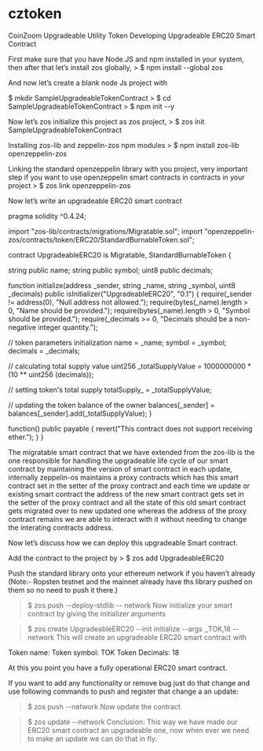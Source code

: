 # cztoken
CoinZoom Upgradeable Utility Token
Developing Upgradeable ERC20 Smart Contract

First make sure that you have Node.JS and npm installed in your system, then after that let’s install zos globally, > $ npm install --global zos

And now let’s create a blank node Js project with

$ mkdir SampleUpgradeableTokenContract > $ cd SampleUpgradeableTokenContract > $ npm init --y

Now let’s zos initialize this project as zos project, > $ zos init SampleUpgradeableTokenContract

Installing zos-lib and zeppelin-zos npm modules > $ npm install zos-lib openzeppelin-zos

Linking the standard openzeppelin library with you project, very important step if you want to use openzeppelin smart contracts in contracts in your project > $ zos link openzeppelin-zos

Now let’s write an upgradeable ERC20 smart contract

pragma solidity ^0.4.24;

import "zos-lib/contracts/migrations/Migratable.sol"; import "openzeppelin-zos/contracts/token/ERC20/StandardBurnableToken.sol";

contract UpgradeableERC20 is Migratable, StandardBurnableToken {

string public name; string public symbol; uint8 public decimals;

function initialize(address _sender, string _name, string _symbol, uint8 _decimals) public isInitializer("UpgradeableERC20", "0.1") { require(_sender != address(0), "Null address not allowed."); require(bytes(_name).length > 0, "Name should be provided."); require(bytes(_name).length > 0, "Symbol should be provided."); require(_decimals >= 0, "Decimals should be a non-negative integer quantity.");

   // token parameters initialization
   name = _name;
   symbol = _symbol;
   decimals = _decimals;

   // calculating total supply value
   uint256 _totalSupplyValue = 1000000000 * (10 ** uint256 (decimals));
  
   // setting token's total supply
   totalSupply_ = _totalSupplyValue;

   // updating the token balance of the owner
   balances[_sender] = balances[_sender].add(_totalSupplyValue);
}

function() public payable { revert("This contract does not support receiving ether."); } }

The migratable smart contract that we have extended from the zos-lib is the one responsible for handling the upgradeable life cycle of our smart contract by maintaining the version of smart contract in each update, internally zeppelin-os maintains a proxy contracts which has this smart contract set in the setter of the proxy contract and each time we update or existing smart contract the address of the new smart contract gets set in the setter of the proxy contract and all the state of this old smart contract gets migrated over to new updated one whereas the address of the proxy contract remains we are able to interact with it without needing to change the interating contracts address.

Now let’s discuss how we can deploy this upgradeable Smart contract.

Add the contract to the project by > $ zos add UpgradeableERC20

Push the standard library onto your ethereum network if you haven’t already (Note:- Ropsten testnet and the mainnet already have ths library pushed on them so no need to push it there.)

> $ zos push --deploy-stdlib -- network <nameOfYourNetwork>
Now initialize your smart contract by giving the initializer arguments

> $ zos create UpgradeableERC20 --init initialize --args <yourEthereumAccountAddress>,<tokenName>,TOK,18 --network <nameOfYourNetwork>
This will create an upgradeable ERC20 smart contract with

Token name: Token symbol: TOK Token Decimals: 18

At this you point you have a fully operational ERC20 smart contract.

If you want to add any functionality or remove bug just do that change and use following commands to push and register that change a an update:

> $ zos push --network <nameOfYourNetwork>
Now update the contract

> $ zos update <tokenNamePrevioslyProvided> --network <nameOfYourNetwork>
Conclusion: This way we have made our ERC20 smart contract an upgradeable one, now when ever we need to make an update we can do that in fly.
